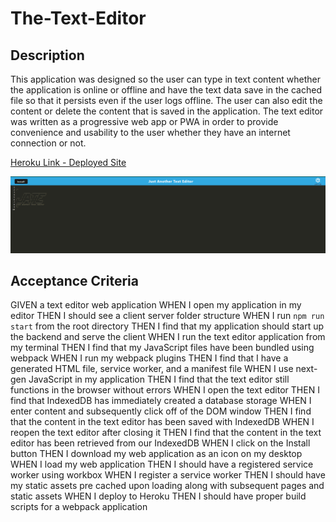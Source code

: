 # The-Text-Editor

## Description

This application was designed so the user can type in text content whether the application is online or offline and have the text data save in the cached file so that it persists even if the user logs offline. The user can also edit the content or delete the content that is saved in the application. The text editor was written as a progressive web app or PWA in order to provide convenience and usability to the user whether they have an internet connection or not.

[Heroku Link - Deployed Site](https://angi-text-editor.herokuapp.com/)

![The-Text-Editor Screenshot](/assets/textEditorSS.png)

## Acceptance Criteria

GIVEN a text editor web application
WHEN I open my application in my editor
THEN I should see a client server folder structure
WHEN I run `npm run start` from the root directory
THEN I find that my application should start up the backend and serve the client
WHEN I run the text editor application from my terminal
THEN I find that my JavaScript files have been bundled using webpack
WHEN I run my webpack plugins
THEN I find that I have a generated HTML file, service worker, and a manifest file
WHEN I use next-gen JavaScript in my application
THEN I find that the text editor still functions in the browser without errors
WHEN I open the text editor
THEN I find that IndexedDB has immediately created a database storage
WHEN I enter content and subsequently click off of the DOM window
THEN I find that the content in the text editor has been saved with IndexedDB
WHEN I reopen the text editor after closing it
THEN I find that the content in the text editor has been retrieved from our IndexedDB
WHEN I click on the Install button
THEN I download my web application as an icon on my desktop
WHEN I load my web application
THEN I should have a registered service worker using workbox
WHEN I register a service worker
THEN I should have my static assets pre cached upon loading along with subsequent pages and static assets
WHEN I deploy to Heroku
THEN I should have proper build scripts for a webpack application
